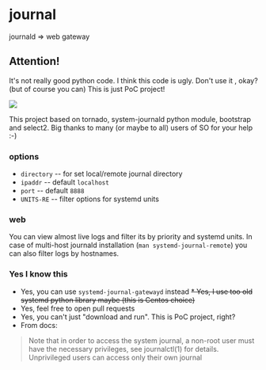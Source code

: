 # journal
journald => web gateway

## Attention!

It's not really good python code. I think this code is ugly. Don't use it , okay? (but of course you can)
This is just PoC project!

![](https://github.com/skob/journal/blob/master/screenshot.png "")

This project based on tornado, system-journald python module, bootstrap and select2. Big thanks to many (or maybe to all) users of SO for your help :-)

### options
- `directory` -- for set local/remote journal directory
- `ipaddr` -- default `localhost`
- `port` -- default `8888`
- `UNITS-RE` -- filter options for systemd units

### web
You can view almost live logs and filter its by priority and systemd units.
In case of multi-host journald installation (`man systemd-journal-remote`) you can also filter logs by hostnames.

### Yes I know this
* Yes, you can use `systemd-journal-gatewayd` instead
~~* Yes, I use too old systemd python library maybe (this is Centos choice)~~
* Yes, feel free to open pull requests
* Yes, you can't just "download and run". This is PoC project, right?
* From docs:
> Note that in order to access the system journal, a non-root user must have the necessary privileges, see journalctl(1) for details. Unprivileged users can access only their own journal
